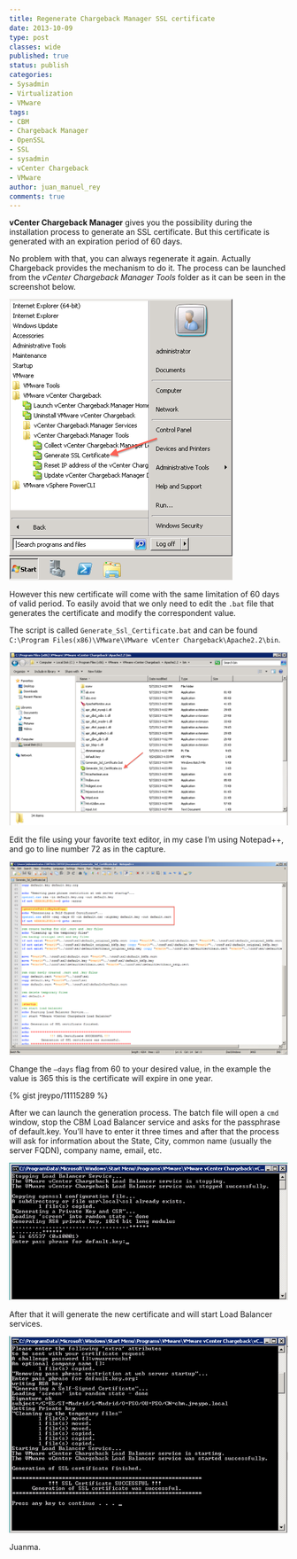 ```yaml
---
title: Regenerate Chargeback Manager SSL certificate
date: 2013-10-09
type: post
classes: wide
published: true
status: publish
categories:
- Sysadmin
- Virtualization
- VMware
tags:
- CBM
- Chargeback Manager
- OpenSSL
- SSL
- sysadmin
- vCenter Chargeback
- VMware
author: juan_manuel_rey
comments: true
---
```


**vCenter Chargeback Manager** gives you the possibility during the installation process to generate an SSL certificate. But this certificate is generated with an expiration period of 60 days.

No problem with that, you can always regenerate it again. Actually Chargeback provides the mechanism to do it. The process can be launched from the *vCenter Chargeback Manager Tools* folder as it can be seen in the screenshot below.

[![](/assets/images/cbm_generate_ssl.png "CBM_generate_SSL")]({{site.url}}/assets/images/cbm_generate_ssl.png)

However this new certificate will come with the same limitation of 60 days of valid period. To easily avoid that we only need to edit the `.bat` file that generates the certificate and modify the correspondent value.

The script is called `Generate_Ssl_Certificate.bat` and can be found `C:\Program Files(x86)\VMware\VMware vCenter Chargeback\Apache2.2\bin`.

[![](/assets/images/gen_ssl_bat_file.png)]({{site.url}}/assets/images/gen_ssl_bat_file.png)

Edit the file using your favorite text editor, in my case I’m using Notepad++, and go to line number 72 as in the capture.

[![](/assets/images/generate_ssl_certificate_bat.png)]({{site.url}}/assets/images/generate_ssl_certificate_bat.png)

Change the `–days` flag from 60 to your desired value, in the example the value is 365 this is the certificate will expire in one year.

{% gist jreypo/11115289 %}

After we can launch the generation process. The batch file will open a `cmd` window, stop the CBM Load Balancer service and asks for the passphrase of default.key. You’ll have to enter it three times and after that the process will ask for information about the State, City, common name (usually the server FQDN), company name, email, etc.

[![](/assets/images/bat_ssl_execution.png)]({{site.url}}/assets/images/bat_ssl_execution.png)

After that it will generate the new certificate and will start Load Balancer services.

[![](/assets/images/ssl_bat_execution_done.png)]({{site.url}}/assets/images/ssl_bat_execution_done.png)

Juanma.
